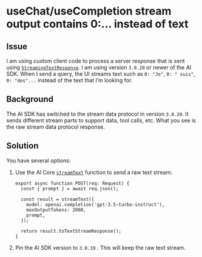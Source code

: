 # useChat/useCompletion stream output contains 0:... instead of text

## Issue

I am using custom client code to process a server response that is sent using [`StreamingTextResponse`](../reference/stream-helpers/streaming-text-response.md). I am using version `3.0.20` or newer of the AI SDK. When I send a query, the UI streams text such as `0: "Je"`, `0: " suis"`, `0: "des"...` instead of the text that I’m looking for.

## Background

The AI SDK has switched to the stream data protocol in version `3.0.20`. It sends different stream parts to support data, tool calls, etc. What you see is the raw stream data protocol response.

## Solution

You have several options:

1. Use the AI Core [`streamText`](../reference/ai-sdk-core/stream-text.md) function to send a raw text stream:

   ```tsx
   export async function POST(req: Request) {
     const { prompt } = await req.json();

     const result = streamText({
       model: openai.completion('gpt-3.5-turbo-instruct'),
       maxOutputTokens: 2000,
       prompt,
     });

     return result.toTextStreamResponse();
   }
   ```
2. Pin the AI SDK version to `3.0.19` . This will keep the raw text stream.
